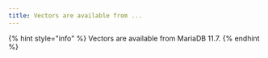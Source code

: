 ```yaml
---
title: Vectors are available from ...
---
```


{% hint style="info" %}
Vectors are available from MariaDB 11.7.
{% endhint %}

